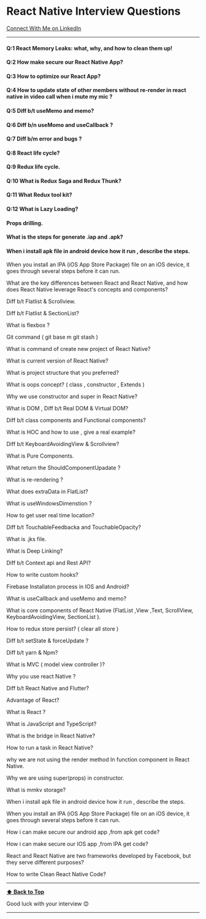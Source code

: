 # React Native Interview Questions

[Connect With Me on LinkedIn](https://www.linkedin.com/in/pankajhasmukh2014/)

---

#### Q:1 React Memory Leaks: what, why, and how to clean them up!

#### Q:2 How make secure our React Native App?

#### Q:3 How to optimize our React App?

#### Q:4 How to update state of other members without re-render in react native in video call when i mute my mic ?

#### Q:5 Diff b/t useMemo and memo?

#### Q:6 Diff b/n useMomo and useCallback ?

#### Q:7 Diff b/m error and bugs ?

#### Q:8 React life cycle?

#### Q:9 Redux life cycle.

#### Q:10 What is Redux Saga and Redux Thunk?

#### Q:11 What Redux tool kit?

#### Q:12 What is Lazy Loading?

#### Props drilling.

#### What is the steps for generate .iap and .apk?

#### When i install apk file in android device how it run , describe the steps.

When you install an IPA (iOS App Store Package) file on an iOS device, it goes through several steps before it can run.

What are the key differences between React and React Native, and how does React Native leverage React's concepts and components?

Diff b/t Flatlist & Scrollview.

Diff b/t Flatlist & SectionList?

What is flexbox ?

Git command ( git base m git stash )

What is command of create new project of React Native?

What is current version of React Native?

What is project structure that you preferred?

What is oops concept? ( class , constructor , Extends )

Why we use constructor and super in React Native?

What is DOM , Diff b/t Real DOM & Virtual DOM?

Diff b/t class components and Functional components?

What is HOC and how to use , give a real example?

Diff b/t KeyboardAvoidingView & Scrollview?

What is Pure Components.

What return the ShouldComponentUpadate ?

What is re-rendering ?

What does extraData in FlatList?

What is useWindowsDimenstion ?

How to get user real time location?

Diff b/t TouchableFeedbacka and TouchableOpacity?

What is .jks file.

What is Deep Linking?

Diff b/t Context api and Rest API?

How to write custom hooks?

Firebase Installaton process in IOS and Android?

What is useCallback and useMemo and memo?

What is core components of React Native (FlatList ,View ,Text, ScrollView, KeyboardAvoidingView, SectionList ).

How to redux store persist? ( clear all store  )

Diff b/t setState & forceUpdate ?

Diff b/t yarn & Npm?

What is MVC ( model view controller )?

Why you use react Native ?

Diff b/t React Native and Flutter?

Advantage of React?

What is React ?

What is JavaScript and TypeScript?

What is the bridge in React Native?

How to run a task in React Native?

why we  are not using the render method In function component in React Native.

Why we are using super(props) in constructor.

What is mmkv storage?

When i install apk file in android device how it run , describe the steps.

When you install an IPA (iOS App Store Package) file on an iOS device, it goes through several steps before it can run.

How i can make secure our android app ,from apk get code?

How i can make secure our IOS app ,from IPA get code?

React and React Native are two frameworks developed by Facebook, but they serve different purposes?

How to write Clean React Native Code?








---

**[⬆ Back to Top](#React-Native-Interview-Questions)**

Good luck with your interview 😊

---
